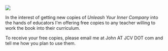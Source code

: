<Image src='/uyic_cover.jpg'/>

In the interest of getting new copies of <em>Unleash Your Inner Company</em> into the hands of educators
I'm offering free copies to any teacher willing to work the book into their curriculum.

To receive your free copies, please email me at John AT JCV DOT com and tell me how you plan to use them.